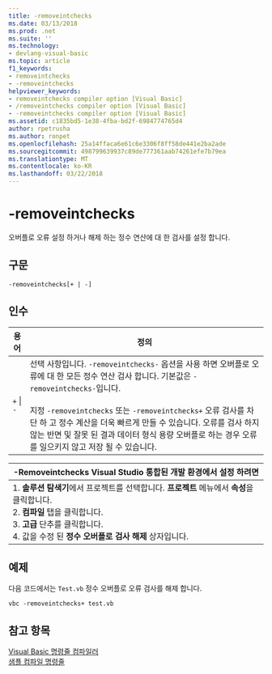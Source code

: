 ```yaml
---
title: -removeintchecks
ms.date: 03/13/2018
ms.prod: .net
ms.suite: ''
ms.technology:
- devlang-visual-basic
ms.topic: article
f1_keywords:
- removeintchecks
- -removeintchecks
helpviewer_keywords:
- removeintchecks compiler option [Visual Basic]
- /removeintchecks compiler option [Visual Basic]
- -removeintchecks compiler option [Visual Basic]
ms.assetid: c1835bd5-1e38-4fba-bd2f-6984774765d4
author: rpetrusha
ms.author: ronpet
ms.openlocfilehash: 25a14ffaca6e61c6e3306f8ff58de441e2ba2ade
ms.sourcegitcommit: 498799639937c89de777361aab74261efe7b79ea
ms.translationtype: MT
ms.contentlocale: ko-KR
ms.lasthandoff: 03/22/2018
---
```

# <a name="-removeintchecks"></a>-removeintchecks
오버플로 오류 설정 하거나 해제 하는 정수 연산에 대 한 검사를 설정 합니다.  
  
## <a name="syntax"></a>구문  
  
```  
-removeintchecks[+ | -]  
```  
  
## <a name="arguments"></a>인수  
  
|용어|정의|  
|---|---|  
|`+` &#124; `-`|선택 사항입니다. `-removeintchecks-` 옵션을 사용 하면 오버플로 오류에 대 한 모든 정수 연산 검사 합니다. 기본값은 `-removeintchecks-`입니다.<br /><br /> 지정 `-removeintchecks` 또는 `-removeintchecks+` 오류 검사를 차단 하 고 정수 계산을 더욱 빠르게 만들 수 있습니다. 오류를 검사 하지 않는 반면 및 잘못 된 결과 데이터 형식 용량 오버플로 하는 경우 오류를 일으키지 않고 저장 될 수 있습니다.|  
  
|-Removeintchecks Visual Studio 통합된 개발 환경에서 설정 하려면|  
|---|  
|1.  **솔루션 탐색기**에서 프로젝트를 선택합니다. **프로젝트** 메뉴에서 **속성**을 클릭합니다. <br />2.  **컴파일** 탭을 클릭합니다.<br />3.  **고급** 단추를 클릭합니다.<br />4.  값을 수정 된 **정수 오버플로 검사 해제** 상자입니다.|  
  
## <a name="example"></a>예제  
 다음 코드에서는 `Test.vb` 정수 오버플로 오류 검사를 해제 합니다.  
  
```console
vbc -removeintchecks+ test.vb  
```  
  
## <a name="see-also"></a>참고 항목  
 [Visual Basic 명령줄 컴파일러](../../../visual-basic/reference/command-line-compiler/index.md)  
 [샘플 컴파일 명령줄](../../../visual-basic/reference/command-line-compiler/sample-compilation-command-lines.md)
